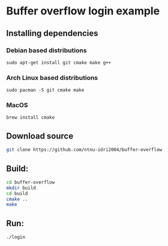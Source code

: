 # Buffer overflow login example

## Installing dependencies

### Debian based distributions
`sudo apt-get install git cmake make g++`

### Arch Linux based distributions
`sudo pacman -S git cmake make`

### MacOS
`brew install cmake`

## Download source
```sh
git clone https://github.com/ntnu-idri2004/buffer-overflow
```

## Build:
```sh
cd buffer-overflow
mkdir build
cd build
cmake ..
make
```

## Run:
```sh
./login
```
